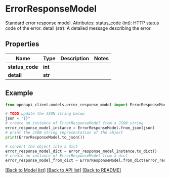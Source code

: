 # ErrorResponseModel

Standard error response model.  Attributes:     status_code (int): HTTP status code of the error.     detail (str): A detailed message describing the error.

## Properties

Name | Type | Description | Notes
------------ | ------------- | ------------- | -------------
**status_code** | **int** |  | 
**detail** | **str** |  | 

## Example

```python
from openapi_client.models.error_response_model import ErrorResponseModel

# TODO update the JSON string below
json = "{}"
# create an instance of ErrorResponseModel from a JSON string
error_response_model_instance = ErrorResponseModel.from_json(json)
# print the JSON string representation of the object
print(ErrorResponseModel.to_json())

# convert the object into a dict
error_response_model_dict = error_response_model_instance.to_dict()
# create an instance of ErrorResponseModel from a dict
error_response_model_from_dict = ErrorResponseModel.from_dict(error_response_model_dict)
```
[[Back to Model list]](../README.md#documentation-for-models) [[Back to API list]](../README.md#documentation-for-api-endpoints) [[Back to README]](../README.md)


